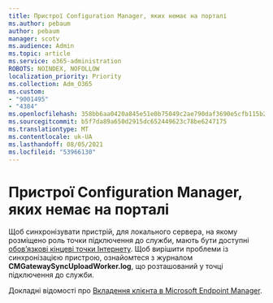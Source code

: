```yaml
---
title: Пристрої Configuration Manager, яких немає на порталі
ms.author: pebaum
author: pebaum
manager: scotv
ms.audience: Admin
ms.topic: article
ms.service: o365-administration
ROBOTS: NOINDEX, NOFOLLOW
localization_priority: Priority
ms.collection: Adm_O365
ms.custom:
- "9001495"
- "4384"
ms.openlocfilehash: 358bb6aa0420a845e51e0b75049c2ae790daf3690e5cfb115b234d82a29e93a7
ms.sourcegitcommit: b5f7da89a650d2915dc652449623c78be6247175
ms.translationtype: MT
ms.contentlocale: uk-UA
ms.lasthandoff: 08/05/2021
ms.locfileid: "53966130"
---
```

# <a name="configuration-manager-devices-missing-in-the-portal"></a>Пристрої Configuration Manager, яких немає на порталі

Щоб синхронізувати пристрій, для локального сервера, на якому розміщено роль точки підключення до служби, мають бути доступні [обов’язкові кінцеві точки Інтернету](https://docs.microsoft.com/configmgr/tenant-attach/device-sync-actions#internet-endpoints). Щоб вирішити проблеми із синхронізацією пристрою, ознайомтеся з журналом **CMGatewaySyncUploadWorker.log**, що розташований у точці підключення до служби.

Докладні відомості про [Вкладення клієнта в Microsoft Endpoint Manager](https://docs.microsoft.com/configmgr/tenant-attach/).
